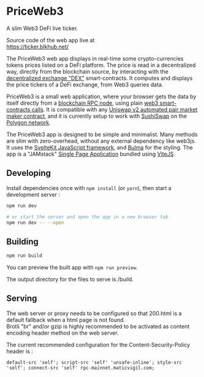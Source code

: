 # PriceWeb3

A slim Web3 DeFi live ticker.

Source code of the web app live at  
https://ticker.blkhub.net/

The PriceWeb3 web app displays in real-time some crypto-currencies tokens prices listed on a DeFi platform. The price is read in a decentralized way, directly from the blockchain source, by interacting with the <a href="https://academy.ivanontech.com/blog/decentralized-exchanges-what-is-a-dex" target="_blank">decentralized exchange "DEX"</a> smart-contracts. It computes and displays the price tickers of a DeFi exchange, from Web3 queries data.

PriceWeb3 is a small web application, where your browser gets the data by itself directly from a <a href="https://ethereum.org/en/developers/docs/apis/json-rpc/" target="_blank">blockchain RPC node</a>, using plain <a href="https://eth.wiki/json-rpc/API" target="_blank">web3 smart-contracts calls</a>. It is compatible with any <a href="https://docs.uniswap.org/protocol/V2/reference/smart-contracts/pair" target="_blank">Uniswap v2 automated pair market maker contract</a>, and it is currently setup to work with <a href="https://docs.sushi.com/products/amm-exchange" target="_blank">SushiSwap</a> on the <a href="https://polygon.technology/technology/" target="_blank">Polygon network</a>.

The PriceWeb3 app is designed to be simple and minimalist. Many methods are slim with zero-overhead, without any external dependency like web3js.
It uses the <a href="https://kit.svelte.dev" target="_blank">SvelteKit JavaScript framework</a>, and <a href="https://bulma.io/" target="_blank">Bulma</a> for the styling. The app is a "JAMstack" <a href="https://en.wikipedia.org/wiki/Single-page_application" target="_blank">Single Page Application</a> bundled using <a href="https://vitejs.dev/guide/why.html" target="_blank">ViteJS</a>.

## Developing

Install dependencies once with `npm install` (or `yarn`), then start a development server :

```bash
npm run dev

# or start the server and open the app in a new browser tab
npm run dev -- --open
```

## Building

```bash
npm run build
```

You can preview the built app with `npm run preview`.

The output directory for the files to serve is /build.

## Serving

The web server or proxy needs to be configured so that 200.html is a default fallback when a html page is not found.  
Brotli "br" and/or gzip is highly recommended to be activated as content encoding header method on the web server.

The current recommended configuration for the Content-Security-Policy header is :  
```
default-src 'self'; script-src 'self' 'unsafe-inline'; style-src 'self'; connect-src 'self' rpc-mainnet.maticvigil.com;
```

